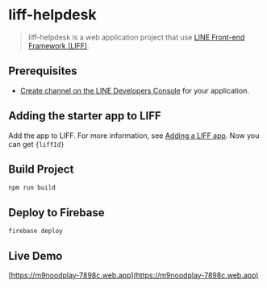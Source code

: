# liff-helpdesk

> liff-helpdesk is a web application project that use [LINE Front-end Framework (LIFF)](https://developers.line.biz/en/docs/liff/overview/).


## Prerequisites
* [Create channel on the LINE Developers Console](https://developers.line.me/en/docs/liff/getting-started/) for your application.

## Adding the starter app to LIFF

Add the app to LIFF. For more information, see [Adding a LIFF app](https://developers.line.me/en/docs/liff/registering-liff-apps/). Now you can get `{liffId}`

## Build Project
```
npm run build
```

## Deploy to Firebase
```
firebase deploy
```

## Live Demo
[https://m9noodplay-7898c.web.app](https://m9noodplay-7898c.web.app)


